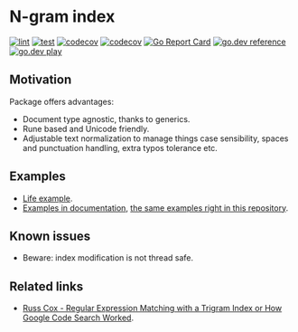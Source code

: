 # N-gram index

[![lint](https://github.com/michurin/ngramindex/actions/workflows/lint.yaml/badge.svg)](https://github.com/michurin/ngramindex/actions/workflows/lint.yaml)
[![test](https://github.com/michurin/ngramindex/actions/workflows/test.yaml/badge.svg)](https://github.com/michurin/ngramindex/actions/workflows/test.yaml)
[![codecov](https://github.com/michurin/ngramindex/actions/workflows/codecov.yaml/badge.svg)](https://github.com/michurin/ngramindex/actions/workflows/codecov.yaml)
[![codecov](https://codecov.io/gh/michurin/ngramindex/graph/badge.svg?token=E9VIN7R58G)](https://codecov.io/gh/michurin/ngramindex)
[![Go Report Card](https://goreportcard.com/badge/github.com/michurin/ngramindex)](https://goreportcard.com/report/github.com/michurin/ngramindex)
[![go.dev reference](https://img.shields.io/badge/go.dev-reference-007d9c?logo=go&logoColor=white)](https://pkg.go.dev/github.com/michurin/ngramindex)
[![go.dev play](https://shields.io/badge/go.dev-play-089?logo=go&logoColor=white&style=flat)](https://go.dev/play/p/yegNQQ9riTD)

## Motivation

Package offers advantages:

- Document type agnostic, thanks to generics.
- Rune based and Unicode friendly.
- Adjustable text normalization to manage things case sensibility, spaces and punctuation handling, extra typos tolerance etc.

## Examples

- [Life example](https://go.dev/play/p/yegNQQ9riTD).
- [Examples in documentation](https://pkg.go.dev/github.com/michurin/ngramindex), [the same examples right in this repository](https://github.com/michurin/ngramindex/blob/master/example_test.go).

## Known issues

- Beware: index modification is not thread safe.

## Related links

- [Russ Cox - Regular Expression Matching with a Trigram Index or How Google Code Search Worked](https://swtch.com/~rsc/regexp/regexp4.html).
